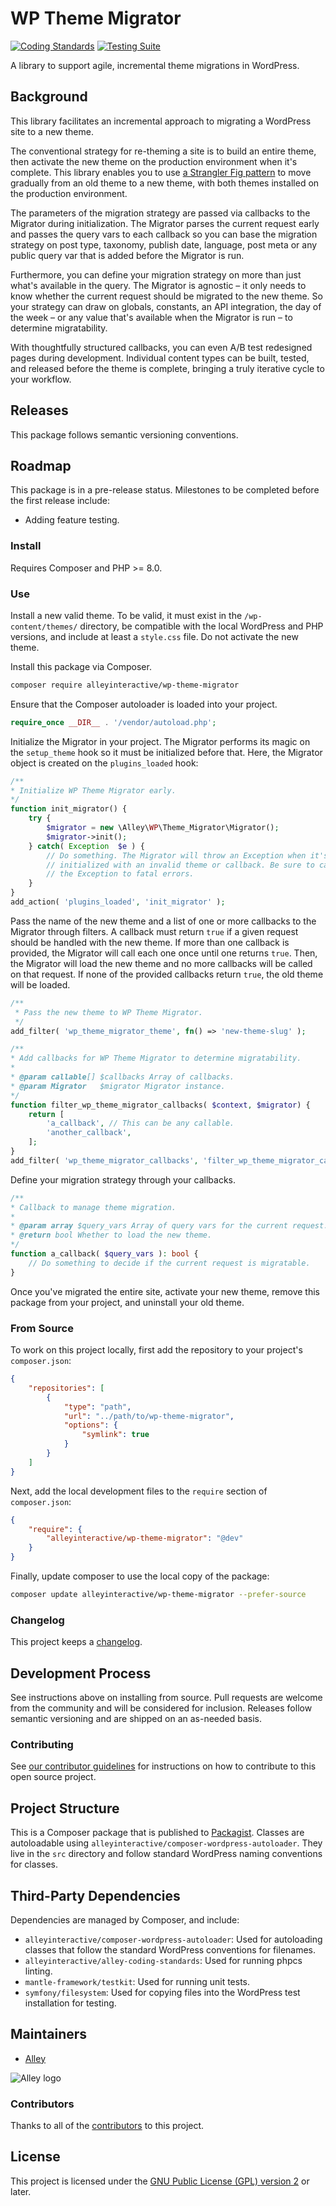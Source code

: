 # WP Theme Migrator

[![Coding Standards](https://github.com/alleyinteractive/wp-theme-migrator/actions/workflows/coding-standards.yml/badge.svg)](https://github.com/alleyinteractive/wp-theme-migrator/actions/workflows/coding-standards.yml)
[![Testing Suite](https://github.com/alleyinteractive/wp-theme-migrator/actions/workflows/unit-test.yml/badge.svg)](https://github.com/alleyinteractive/wp-theme-migrator/actions/workflows/unit-test.yml)

A library to support agile, incremental theme migrations in WordPress.

## Background

This library facilitates an incremental approach to migrating a WordPress site to a new theme.

The conventional strategy for re-theming a site is to build an entire theme, then activate the new theme on the production environment when it's complete. This library enables you to use [a Strangler Fig pattern](https://martinfowler.com/bliki/StranglerFigApplication.html) to move gradually from an old theme to a new theme, with both themes installed on the production environment.

The parameters of the migration strategy are passed via callbacks to the Migrator during initialization. The Migrator parses the current request early and passes the query vars to each callback so you can base the migration strategy on post type, taxonomy, publish date, language, post meta or any public query var that is added before the Migrator is run.

Furthermore, you can define your migration strategy on more than just what's available in the query. The Migrator is agnostic – it only needs to know whether the current request should be migrated to the new theme. So your strategy can draw on globals, constants, an API integration, the day of the week – or any value that's available when the Migrator is run – to determine migratability.

With thoughtfully structured callbacks, you can even A/B test redesigned pages during development. Individual content types can be built, tested, and released before the theme is complete, bringing a truly iterative cycle to your workflow.

## Releases

This package follows semantic versioning conventions.

## Roadmap

This package is in a pre-release status. Milestones to be completed before the first release include:

- Adding feature testing.


### Install

Requires Composer and PHP >= 8.0.


### Use

Install a new valid theme. To be valid, it must exist in the `/wp-content/themes/` directory, be compatible with the local WordPress and PHP versions, and include at least a `style.css` file. Do not activate the new theme.

Install this package via Composer.

```sh
composer require alleyinteractive/wp-theme-migrator
```

Ensure that the Composer autoloader is loaded into your project.

```php
require_once __DIR__ . '/vendor/autoload.php';
```

Initialize the Migrator in your project. The Migrator performs its magic on the `setup_theme` hook so it must be initialized before that. Here, the Migrator object is created on the `plugins_loaded` hook:

```php
/**
* Initialize WP Theme Migrator early.
*/
function init_migrator() {
	try {
		$migrator = new \Alley\WP\Theme_Migrator\Migrator();
		$migrator->init();
	} catch( Exception  $e ) {
		// Do something. The Migrator will throw an Exception when it's
		// initialized with an invalid theme or callback. Be sure to catch
		// the Exception to fatal errors.
	}
}
add_action( 'plugins_loaded', 'init_migrator' );
```

Pass the name of the new theme and a list of one or more callbacks to the Migrator through filters. A callback must return `true` if a given request should be handled with the new theme. If more than one callback is provided, the Migrator will call each one once until one returns `true`. Then, the Migrator will load the new theme and no more callbacks will be called on that request. If none of the provided callbacks return `true`, the old theme will be loaded.

```php
/**
 * Pass the new theme to WP Theme Migrator.
 */
add_filter( 'wp_theme_migrator_theme', fn() => 'new-theme-slug' );

/**
* Add callbacks for WP Theme Migrator to determine migratability.
*
* @param callable[] $callbacks Array of callbacks.
* @param Migrator   $migrator Migrator instance.
*/
function filter_wp_theme_migrator_callbacks( $context, $migrator) {
	return [
		'a_callback', // This can be any callable.
		'another_callback',
	];
}
add_filter( 'wp_theme_migrator_callbacks', 'filter_wp_theme_migrator_callbacks', 10, 2 );
```

Define your migration strategy through your callbacks.
```php
/**
* Callback to manage theme migration.
*
* @param array $query_vars Array of query vars for the current request.
* @return bool Whether to load the new theme.
*/
function a_callback( $query_vars ): bool {
	// Do something to decide if the current request is migratable.
}
```

Once you've migrated the entire site, activate your new theme, remove this package from your project, and uninstall your old theme.

### From Source

To work on this project locally, first add the repository to your project's
`composer.json`:

```json
{
	"repositories": [
		{
			"type": "path",
			"url": "../path/to/wp-theme-migrator",
			"options": {
				"symlink": true
			}
		}
	]
}
```

Next, add the local development files to the `require` section of
`composer.json`:

```json
{
	"require": {
		"alleyinteractive/wp-theme-migrator": "@dev"
	}
}
```

Finally, update composer to use the local copy of the package:

```sh
composer update alleyinteractive/wp-theme-migrator --prefer-source
```

### Changelog

This project keeps a [changelog](CHANGELOG.md).


## Development Process

See instructions above on installing from source. Pull requests are welcome from the community and will be considered for inclusion. Releases follow semantic versioning and are shipped on an as-needed basis.


### Contributing

See [our contributor guidelines](CONTRIBUTING.md) for instructions on how to contribute to this open source project.


## Project Structure

This is a Composer package that is published to [Packagist](https://packagist.org/). Classes are autoloadable using `alleyinteractive/composer-wordpress-autoloader`. They live in the `src` directory and follow standard WordPress naming conventions for classes.


## Third-Party Dependencies

Dependencies are managed by Composer, and include:

- `alleyinteractive/composer-wordpress-autoloader`: Used for autoloading classes that follow the standard WordPress conventions for filenames.
- `alleyinteractive/alley-coding-standards`: Used for running phpcs linting.
- `mantle-framework/testkit`: Used for running unit tests.
- `symfony/filesystem`: Used for copying files into the WordPress test installation for testing.


## Maintainers

- [Alley](https://github.com/alleyinteractive)

![Alley logo](https://avatars.githubusercontent.com/u/1733454?s=200&v=4)

### Contributors

Thanks to all of the [contributors](../../contributors) to this project.


## License

This project is licensed under the
[GNU Public License (GPL) version 2](LICENSE) or later.
